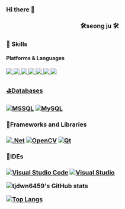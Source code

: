 ### Hi there 👋

<!--
**tjdwn6459/tjdwn6459** is a ✨ _special_ ✨ repository because its `README.md` (this file) appears on your GitHub profile.

Here are some ideas to get you started:

- 🔭 I’m currently working on ...
- 🌱 I’m currently learning ...
- 👯 I’m looking to collaborate on ...
- 🤔 I’m looking for help with ...
- 💬 Ask me about ...
- 📫 How to reach me: ...
- 😄 Pronouns: ...
- ⚡ Fun fact: ...
-->



<h3 align="center"><b>🛠seong ju 🛠</b></h3>



### 💪 Skills
#### Platforms & Languages
<p>
<a href="https://github.com/tjdwn6459/StudyHtml/tree/main/01_HTML" target="_blank"><img src="https://img.shields.io/badge/HTML5-E34F26?style=flat-square&logo=HTML5&logoColor=white"/>
<a href="https://github.com/tjdwn6459/StudyHtml/tree/main/02_CSS" target="_blank"><img src="https://img.shields.io/badge/CSS3-1572B6?style=flat-square&logo=CSS3&logoColor=white"/>
<a href="https://github.com/tjdwn6459/StudyCSharp21" target="_blank"><img src="https://img.shields.io/badge/C Sharp-239120?style=flat-square&logo=C Sharp&logoColor=white"/>
<a href="https://github.com/tjdwn6459/C-" target="_blank"><img src="https://img.shields.io/badge/C-A8B9CC?style=flat-square&logo=C&logoColor=white"/>
<a href="https://github.com/tjdwn6459/StudyRaspberry21" target="_blank"><img src="https://img.shields.io/badge/python-%2314354C.svg?style=flat&logo=python&logoColor=white"/>
<a href="https://github.com/tjdwn6459/CPP" target="_blank"><img src="https://img.shields.io/badge/c++-00599C?style=flat-square&logo=c%2B%2B&logoColor=white&link=https://github.com/tjdwn6459/CPP"/>
<a href="https://github.com/tjdwn6459" target="_blank"><img src="https://img.shields.io/badge/GitHub-181717?style=flat&logo=GitHub&logoColor=white"/>
</p>


<h3>⛳Databases<h3>
<a href="https://www.microsoft.com/ko-kr/sql-server/sql-server-downloads" target="_blank"><img alt="MSSQL" src="https://img.shields.io/badge/mssql-CC2927.svg?style=flat&logo=microsoftsqlserver&logoColor=white"/></a>
<a href="https://github.com/tjdwn6459/Studysqlserver" target="_blank"><img alt="MySQL" src="https://img.shields.io/badge/mysql-%2300f.svg?style=flat&logo=mysql&logoColor=white"/></a>
</p>
 
<h3>🎀Frameworks and Libraries<h3>
<a href="https://github.com/tjdwn6459/StudyAspNet21" target="_blank"><img alt=".Net" src="https://img.shields.io/badge/.NET-5C2D91?style=flat&logo=.net&logoColor=white"/></a>
<a href= ""target="_blank"><img alt="OpenCV" src="https://img.shields.io/badge/opencv-%23white.svg?style=flat&logo=opencv&logoColor=white"/></a>
<a href="https://github.com/choiyeonseong/Capston_Dicture_Pen.git" target="_blank"><img alt="Qt" src="https://img.shields.io/badge/Qt-41CD52?style=flat&logo=Qt&logoColor=white"/></a>
</p>

 
 <h3 >🎇IDEs<h3>
<a href="https://code.visualstudio.com/" target="_blank"><img alt="Visual Studio Code" src="https://img.shields.io/badge/VisualStudioCode-007ACC.svg?style=flat&logo=visual-studio-code&logoColor=white"/></a>
<a href="https://visualstudio.microsoft.com/ko/" target="_blank"><img alt="Visual Studio" src="https://img.shields.io/badge/VisualStudio-5C2D91.svg?style=flat&logo=visual-studio&logoColor=white"/></a>



![tjdwn6459's GitHub stats](https://github-readme-stats.vercel.app/api?username=tjdwn6459&show_icons=true&theme=radical)   
  

[![Top Langs](https://github-readme-stats.vercel.app/api/top-langs/?username=tjdwn6459&layout=compact)](https://github.com/tjdwn6459/github-readme-stats)   
  
  
  



